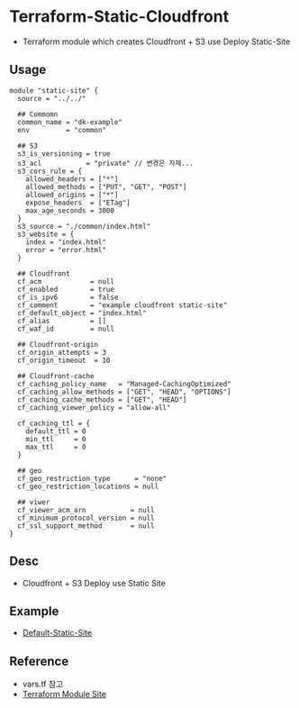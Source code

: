 # Terraform-Static-Cloudfront

- Terraform module which creates Cloudfront + S3 use Deploy Static-Site

## Usage

```
module "static-site" {
  source = "../../"

  ## Commomn
  common_name = "dk-example"
  env         = "common"

  ## S3
  s3_is_versioning = true
  s3_acl           = "private" // 변경은 자제...
  s3_cors_rule = {
    allowed_headers = ["*"]
    allowed_methods = ["PUT", "GET", "POST"]
    allowed_origins = ["*"]
    expose_headers  = ["ETag"]
    max_age_seconds = 3000
  }
  s3_source = "./common/index.html"
  s3_website = {
    index = "index.html"
    error = "error.html"
  }

  ## Cloudfront
  cf_acm            = null
  cf_enabled        = true
  cf_is_ipv6        = false
  cf_comment        = "example cloudfront static-site"
  cf_default_object = "index.html"
  cf_alias          = []
  cf_waf_id         = null

  ## Cloudfront-origin
  cf_origin_attempts = 3
  cf_origin_timeout  = 10

  ## Cloudfront-cache
  cf_caching_policy_name   = "Managed-CachingOptimized"
  cf_caching_allow_methods = ["GET", "HEAD", "OPTIONS"]
  cf_caching_cache_methods = ["GET", "HEAD"]
  cf_caching_viewer_policy = "allow-all"

  cf_caching_ttl = {
    default_ttl = 0
    min_ttl     = 0
    max_ttl     = 0
  }

  ## geo
  cf_geo_restriction_type      = "none"
  cf_geo_restriction_locations = null

  ## viwer
  cf_viewer_acm_arn           = null
  cf_minimum_protocol_version = null
  cf_ssl_support_method       = null
}
```

## Desc

- Cloudfront + S3 Deploy use Static Site

## Example

- <a href="https://github.com/zkfmapf123/terraform-static-cloudfront/blob/master/examples/default-static-site/main.tf"> Default-Static-Site</a>

## Reference

- vars.tf 참고
- <a href="https://registry.terraform.io/modules/zkfmapf123/cloudfront/static/latest/examples/default-static-site"> Terraform Module Site </a>
